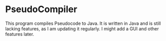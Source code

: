 # PseudoCompiler
This program compiles Pseudocode to Java. It is written in Java and is still lacking features, as I am updating it regularly.  I might add a GUI
and other features later.
